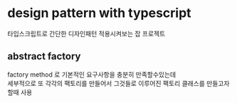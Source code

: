 # design pattern with typescript

타입스크립트로 간단한 디자인패턴 적용시켜보는 잡 프로젝트 

## abstract factory

factory method 로 기본적인 요구사항을 충분히 만족할수있는데  
세부적으로 또 각각의 팩토리를 만들어서 그것들로 이루어진 팩토리 클래스를 만들고자 할때 사용